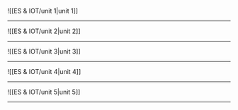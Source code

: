 ![[ES & IOT/unit 1|unit 1]]

---
![[ES & IOT/unit 2|unit 2]]

---
![[ES & IOT/unit 3|unit 3]]

---
![[ES & IOT/unit 4|unit 4]]

---
![[ES & IOT/unit 5|unit 5]]

---
